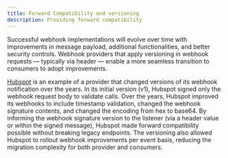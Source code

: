 ```yaml
---
title: Forward Compatibility and versioning
description: Providing forward compatibility 
--- 
```


[comment]: <TODO: @sudobinbash: add more examples>

Successful webhook implementations will evolve over time with improvements in message payload, additional functionalities, and better security controls. Webhook providers that apply versioning in webhook requests — typically via header — enable a more seamless transition to consumers to adopt improvements.

[Hubspot](https://developers.hubspot.com/docs/api/webhooks/validating-requests) is an example of a provider that changed versions of its webhook notification over the years. In its initial version (v1), Hubspot signed only the webhook request body to validate calls. Over the years, Hubspot improved its webhooks to include timestamp validation, changed the webhook signature contents, and changed the encoding from hex to base64.  By informing the webhook signature version to the listener (via a header value or within the signed message), Hubspot made forward compatibility possible without breaking legacy endpoints. The versioning also allowed Hubspot to rollout webhook improvements per event basis, reducing the migration complexity for both provider and consumers.